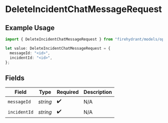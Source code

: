 # DeleteIncidentChatMessageRequest

## Example Usage

```typescript
import { DeleteIncidentChatMessageRequest } from "firehydrant/models/operations";

let value: DeleteIncidentChatMessageRequest = {
  messageId: "<id>",
  incidentId: "<id>",
};
```

## Fields

| Field              | Type               | Required           | Description        |
| ------------------ | ------------------ | ------------------ | ------------------ |
| `messageId`        | *string*           | :heavy_check_mark: | N/A                |
| `incidentId`       | *string*           | :heavy_check_mark: | N/A                |